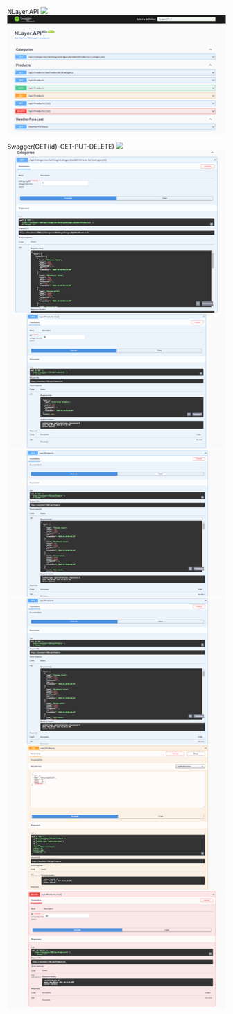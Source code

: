 NLayer.API
![](NLayer.API/NLayerVİsual.png)
![](NLayer.API/NlayerApı.png)

Swagger(GET{id}-GET-PUT-DELETE)
![](NLayer.API/NLayerVİsual.png)
![](NLayer.API/Categoryıd.png)
![](NLayer.API/Apıproductıd.png)
![](NLayer.API/ApıProduct.png)
![](NLayer.API/Postapı.png)
![](NLayer.API/Apıput.png)
![](NLayer.API/Apıdelete.png)

